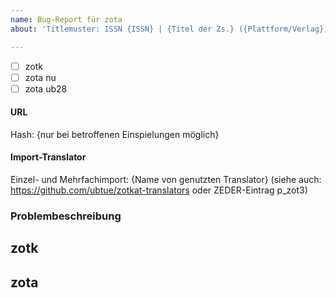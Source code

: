 ```yaml
---
name: Bug-Report für zota
about: 'Titlemuster: ISSN {ISSN} | {Titel der Zs.} ({Plattform/Verlag}) | {Schlagwörter zum Problem}'

---
```


- [ ] zotk
- [ ] zota nu
- [ ] zota ub28

#### URL

Hash: {nur bei betroffenen Einspielungen möglich}
  
#### Import-Translator
Einzel- und Mehrfachimport:
{Name von genutzten Translator}
(siehe auch: https://github.com/ubtue/zotkat-translators oder ZEDER-Eintrag p_zot3)

  
### Problembeschreibung

## zotk

## zota
